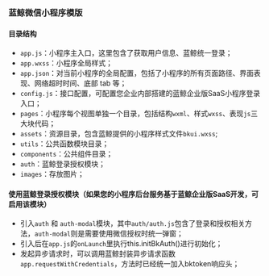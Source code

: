 ### 蓝鲸微信小程序模版

#### 目录结构

- `app.js`：小程序主入口，这里包含了获取用户信息、蓝鲸统一登录；
- `app.wxss`：小程序全局样式；
- `app.json`：对当前小程序的全局配置，包括了小程序的所有页面路径、界面表现、网络超时时间、底部 tab 等；
- `config.js`：接口配置，可配置您企业内部搭建的蓝鲸企业版SaaS小程序登录入口；
- `pages`：小程序每个视图单独一个目录，包括结构`wxml`、样式`wxss`、表现`js`三大块代码；
- `assets`：资源目录，包含蓝鲸提供的小程序样式文件`bkui.wxss`;
- `utils`：公共函数模块目录；
- `components`：公共组件目录；
- `auth`：蓝鲸登录授权模块；
- `images`：存放图片；

#### 使用蓝鲸登录授权模块（如果您的小程序后台服务基于蓝鲸企业版SaaS开发，可启用该模块）
- 引入`auth` 和 `auth-modal`模块，其中`auth/auth.js`包含了登录和授权相关方法，`auth-modal`则是需要使用微信授权时统一弹窗；
- 引入后在`app.js`的`onLaunch`里执行this.initBkAuth()进行初始化；
- 发起异步请求时，可以调用蓝鲸封装异步请求函数`app.requestWithCredentials`，方法时已经统一加入bktoken响应头；
